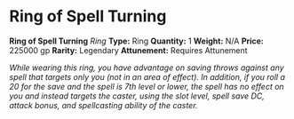 # Ring of Spell Turning

**Ring of Spell Turning**
_Ring_
**Type:** Ring
**Quantity:** 1
**Weight:** N/A
**Price:** 225000 gp
**Rarity:** Legendary
**Attunement:** Requires Attunement

*While wearing this ring, you have advantage on saving throws against any spell that targets only you (not in an area of effect). In addition, if you roll a 20 for the save and the spell is 7th level or lower, the spell has no effect on you and instead targets the caster, using the slot level, spell save DC, attack bonus, and spellcasting ability of the caster.*